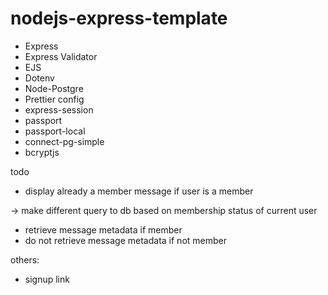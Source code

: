 # nodejs-express-template

-   Express
-   Express Validator
-   EJS
-   Dotenv
-   Node-Postgre
-   Prettier config
-   express-session
-   passport
-   passport-local
-   connect-pg-simple
-   bcryptjs

todo
- display already a member message if user is a member

-> make different query to db based on membership status of current user
- retrieve message metadata if member
- do not retrieve message metadata if not member


others:
- signup link